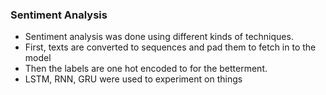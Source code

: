 ### Sentiment Analysis
- Sentiment analysis was done using different kinds of techniques.
- First, texts are converted to sequences and pad them to fetch in to the model
- Then the labels are one hot encoded to for the betterment.
- LSTM, RNN, GRU were used to experiment on things
